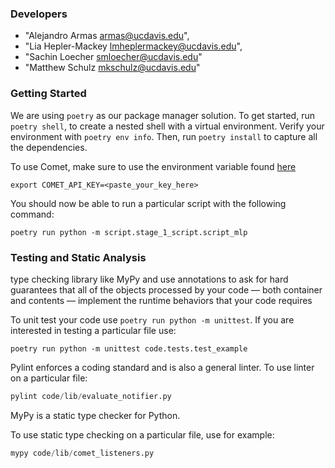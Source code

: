 ### Developers

- "Alejandro Armas <armas@ucdavis.edu>", 
- "Lia Hepler-Mackey <lmheplermackey@ucdavis.edu>", 
- "Sachin Loecher <smloecher@ucdavis.edu>"
- "Matthew Schulz <mkschulz@ucdavis.edu>"

### Getting Started

We are using `poetry` as our package manager solution. To get started, run `poetry shell`, to create a nested shell with a virtual environment. Verify your environment with `poetry env info`. Then, run `poetry install` to capture all the dependencies. 


To use Comet, make sure to use the environment variable found [here](https://www.comet.com/account-settings/apiKeys)
```
export COMET_API_KEY=<paste_your_key_here>
```

You should now be able to run a particular script with the following command:
```
poetry run python -m script.stage_1_script.script_mlp
```

### Testing and Static Analysis

type checking library like MyPy and use annotations to ask for hard guarantees that all of the objects processed by your code — both container and contents — implement the runtime behaviors that your code requires

To unit test your code use `poetry run python -m unittest`. If you are interested in testing a particular file use:
```
poetry run python -m unittest code.tests.test_example
```

Pylint enforces a coding standard and is also a general linter.
To use linter on a particular file:
```python
pylint code/lib/evaluate_notifier.py
```


MyPy is a static type checker for Python.

To use static type checking on a particular file, use for example:
```python
mypy code/lib/comet_listeners.py
```

